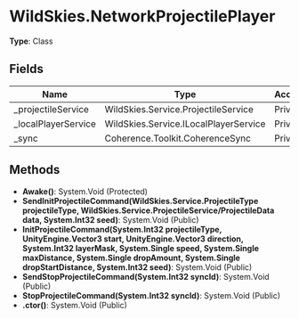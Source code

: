 ﻿# WildSkies.NetworkProjectilePlayer

**Type**: Class

## Fields

| Name | Type | Access |
|------|------|--------|
| _projectileService | WildSkies.Service.ProjectileService | Private |
| _localPlayerService | WildSkies.Service.ILocalPlayerService | Private |
| _sync | Coherence.Toolkit.CoherenceSync | Private |

## Methods

- **Awake()**: System.Void (Protected)
- **SendInitProjectileCommand(WildSkies.Service.ProjectileType projectileType, WildSkies.Service.ProjectileService/ProjectileData data, System.Int32 seed)**: System.Void (Public)
- **InitProjectileCommand(System.Int32 projectileType, UnityEngine.Vector3 start, UnityEngine.Vector3 direction, System.Int32 layerMask, System.Single speed, System.Single maxDistance, System.Single dropAmount, System.Single dropStartDistance, System.Int32 seed)**: System.Void (Public)
- **SendStopProjectileCommand(System.Int32 syncId)**: System.Void (Public)
- **StopProjectileCommand(System.Int32 syncId)**: System.Void (Public)
- **.ctor()**: System.Void (Public)

